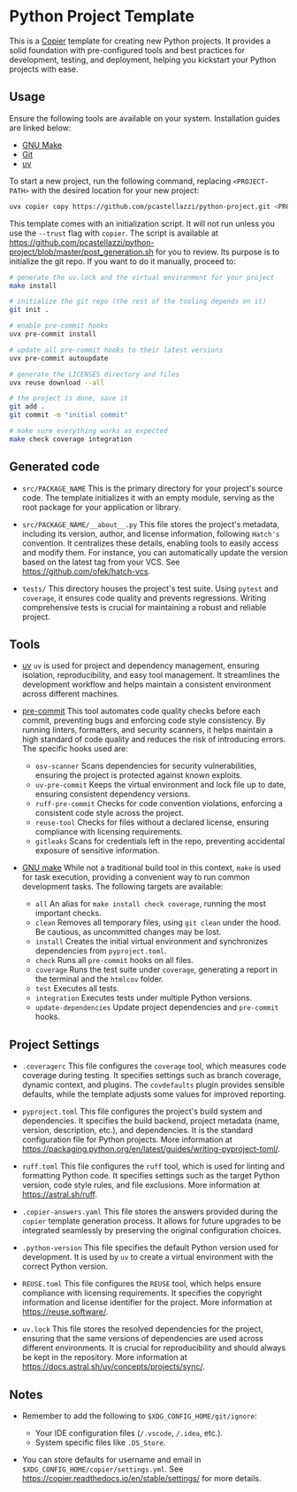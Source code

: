 # Python Project Template

This is a [Copier](http://copier.readthedocs.io/) template for creating new
Python projects. It provides a solid foundation with pre-configured tools and
best practices for development, testing, and deployment, helping you kickstart
your Python projects with ease.

## Usage

Ensure the following tools are available on your system. Installation guides
are linked below:

- [GNU Make](https://www.gnu.org/software/make/)
- [Git](https://git-scm.com/)
- [uv](https://docs.astral.sh/uv/)

To start a new project, run the following command, replacing `<PROJECT-PATH>`
with the desired location for your new project:

```bash
uvx copier copy https://github.com/pcastellazzi/python-project.git <PROJECT-PATH>
```

This template comes with an initialization script. It will not run unless
you use the `--trust` flag with `copier`. The script is available at
<https://github.com/pcastellazzi/python-project/blob/master/post_generation.sh>
for you to review. Its purpose is to initialize the git repo. If you want to
do it manually, proceed to:

```bash
# generate the uv.lock and the virtual environment for your project
make install

# initialize the git repo (the rest of the tooling depends on it)
git init .

# enable pre-commit hooks
uvx pre-commit install

# update all pre-commit hooks to their latest versions
uvx pre-commit autoupdate

# generate the LICENSES directory and files
uvx reuse download --all

# the project is done, save it
git add .
git commit -m "initial commit"

# make sure everything works as expected
make check coverage integration
```

## Generated code

- `src/PACKAGE_NAME`
  This is the primary directory for your project's source code. The template
  initializes it with an empty module, serving as the root package for your
  application or library.

- `src/PACKAGE_NAME/__about__.py`
  This file stores the project's metadata, including its version, author, and
  license information, following `Hatch's` convention. It centralizes these
  details, enabling tools to easily access and modify them. For instance, you
  can automatically update the version based on the latest tag from your VCS.
  See <https://github.com/ofek/hatch-vcs>.

- `tests/`
  This directory houses the project's test suite. Using `pytest` and
  `coverage`, it ensures code quality and prevents regressions. Writing
  comprehensive tests is crucial for maintaining a robust and reliable
  project.

## Tools

- [uv](https://docs.astral.sh/uv/)
  `uv` is used for project and dependency management, ensuring isolation,
  reproducibility, and easy tool management. It streamlines the development
  workflow and helps maintain a consistent environment across different
  machines.

- [pre-commit](https://pre-commit.com/)
  This tool automates code quality checks before each commit, preventing bugs
  and enforcing code style consistency. By running linters, formatters, and
  security scanners, it helps maintain a high standard of code quality and
  reduces the risk of introducing errors. The specific hooks used are:

  - `osv-scanner`
    Scans dependencies for security vulnerabilities, ensuring the project is
    protected against known exploits.
  - `uv-pre-commit`
    Keeps the virtual environment and lock file up to date, ensuring
    consistent dependency versions.
  - `ruff-pre-commit`
    Checks for code convention violations, enforcing a consistent code style
    across the project.
  - `reuse-tool`
    Checks for files without a declared license, ensuring compliance with
    licensing requirements.
  - `gitleaks`
    Scans for credentials left in the repo, preventing accidental exposure of
    sensitive information.

- [GNU make](https://www.gnu.org/software/make/)
  While not a traditional build tool in this context, `make` is used for task
  execution, providing a convenient way to run common development tasks. The
  following targets are available:

  - `all`
    An alias for `make install check coverage`, running the most important
    checks.
  - `clean`
    Removes all temporary files, using `git clean` under the hood. Be
    cautious, as uncommitted changes may be lost.
  - `install`
    Creates the initial virtual environment and synchronizes dependencies
    from `pyproject.toml`.
  - `check`
    Runs all `pre-commit` hooks on all files.
  - `coverage`
    Runs the test suite under `coverage`, generating a report in the terminal
    and the `htmlcov` folder.
  - `test`
    Executes all tests.
  - `integration`
    Executes tests under multiple Python versions.
  - `update-dependencies`
    Update project dependencies and `pre-commit` hooks.

## Project Settings

- `.coveragerc`
  This file configures the `coverage` tool, which measures code coverage
  during testing. It specifies settings such as branch coverage, dynamic
  context, and plugins. The `covdefaults` plugin provides sensible defaults,
  while the template adjusts some values for improved reporting.

- `pyproject.toml`
  This file configures the project's build system and dependencies. It
  specifies the build backend, project metadata (name, version, description,
  etc.), and dependencies. It is the standard configuration file for Python
  projects. More information at
  <https://packaging.python.org/en/latest/guides/writing-pyproject-toml/>.

- `ruff.toml`
  This file configures the `ruff` tool, which is used for linting and
  formatting Python code. It specifies settings such as the target Python
  version, code style rules, and file exclusions. More information at
  <https://astral.sh/ruff>.

- `.copier-answers.yaml`
  This file stores the answers provided during the `copier` template
  generation process. It allows for future upgrades to be integrated
  seamlessly by preserving the original configuration choices.

- `.python-version`
  This file specifies the default Python version used for development. It is
  used by `uv` to create a virtual environment with the correct Python
  version.

- `REUSE.toml`
  This file configures the `REUSE` tool, which helps ensure compliance with
  licensing requirements. It specifies the copyright information and license
  identifier for the project. More information at <https://reuse.software/>.

- `uv.lock`
  This file stores the resolved dependencies for the project, ensuring that
  the same versions of dependencies are used across different environments. It
  is crucial for reproducibility and should always be kept in the repository.
  More information at <https://docs.astral.sh/uv/concepts/projects/sync/>.

## Notes

- Remember to add the following to `$XDG_CONFIG_HOME/git/ignore`:

  - Your IDE configuration files (`/.vscode`, `/.idea`, etc.).
  - System specific files like `.DS_Store`.

- You can store defaults for username and email in
  `$XDG_CONFIG_HOME/copier/settings.yml`. See
  <https://copier.readthedocs.io/en/stable/settings/> for more details.
